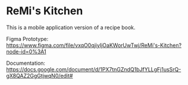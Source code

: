 # ReMi's Kitchen

This is a mobile application version of a recipe book.

Figma Prototype: https://www.figma.com/file/vxqO0qjiyIjOaKWorUwTwj/ReMi's-Kitchen?node-id=0%3A1

Documentation: https://docs.google.com/document/d/1PX7tnGZndQ1bJfYLLgFj1usSrQ-gX8QAZ2GgGtjwqN0/edit#
